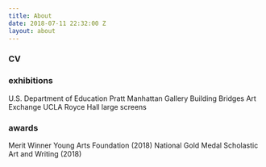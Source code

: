 ```yaml
---
title: About
date: 2018-07-11 22:32:00 Z
layout: about
---
```


<h3>CV</h3>

### exhibitions
U.S. Department of Education
Pratt Manhattan Gallery
Building Bridges Art Exchange
UCLA Royce Hall large screens

### awards
Merit Winner Young Arts Foundation (2018)
National Gold Medal Scholastic Art and Writing (2018)


